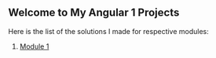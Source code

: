 ## Welcome to My Angular 1 Projects

Here is the list of the solutions I made for respective modules:

1. [Module 1](https://ddhira123.github.io/learn-angular-jhu/Module1-solution/)
